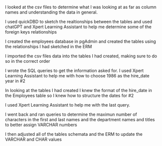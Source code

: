 I looked at the csv files to determine what I was looking at as far as column names and understanding the data in general.

I used quickDBD to sketch the realtionships between the tables and used chatGPT and Xpert Learning Assistant to help me determine some of the foreign keys relationships

I created the employees database in pgAdmin and created the tables using the relationships I had sketched in the ERM

I imported the csv files data into the tables I had created, making sure to do so in the correct order

I wrote the SQL queries to get the information asked for. I used Xpert Learning Assistant to help me with how to choose 1986 as the hire_date year in #2

In looking at the tables I had created I knew the format of the hire_date in the Employees table so I knew how to structure the dates for #2

I used Xpert Learning Assistant to help me with the last query.

I went back and ran queries to determine the maximun number of characters in the first and last names and the department names and titles to better assign VARCHAR numbers

I then adjusted all of the tables schemata and the ERM to update the VARCHAR and CHAR values

